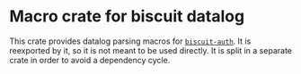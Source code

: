 # Macro crate for biscuit datalog

This crate provides datalog parsing macros for [`biscuit-auth`](https://crates.io/crates/biscuit-auth). It is
reexported by it, so it is not meant to be used directly. It is split in a separate crate in order to avoid a
dependency cycle.
